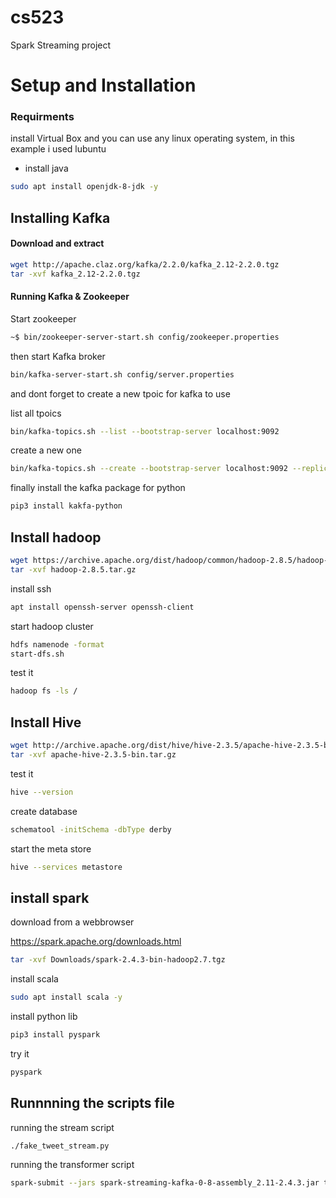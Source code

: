 # cs523
Spark Streaming project
# Setup and Installation

### Requirments

install Virtual Box and you can use any linux operating system, in this example i used lubuntu

- install java
``` bash
sudo apt install openjdk-8-jdk -y
```

## Installing Kafka

#### Download and extract

``` bash
wget http://apache.claz.org/kafka/2.2.0/kafka_2.12-2.2.0.tgz
tar -xvf kafka_2.12-2.2.0.tgz
```

#### Running Kafka & Zookeeper

Start zookeeper

```bash
~$ bin/zookeeper-server-start.sh config/zookeeper.properties
```

then start Kafka broker
```bash
bin/kafka-server-start.sh config/server.properties
```

and dont forget to create a new tpoic for kafka to use

list all tpoics 
```bash
bin/kafka-topics.sh --list --bootstrap-server localhost:9092
```

create a new one
```bash
bin/kafka-topics.sh --create --bootstrap-server localhost:9092 --replication-factor 1 --partitions 1 --topic tweets
```

finally install the kafka package for python
```bash
pip3 install kakfa-python 
```

## Install hadoop

```bash
wget https://archive.apache.org/dist/hadoop/common/hadoop-2.8.5/hadoop-2.8.5.tar.gz
tar -xvf hadoop-2.8.5.tar.gz
```

install ssh

```bash
apt install openssh-server openssh-client
```

start hadoop cluster

```bash
hdfs namenode -format
start-dfs.sh
```

test it

```bash
hadoop fs -ls /
```

## Install Hive

```bash
wget http://archive.apache.org/dist/hive/hive-2.3.5/apache-hive-2.3.5-bin.tar.gz
tar -xvf apache-hive-2.3.5-bin.tar.gz
```

test it 
```bash
hive --version
```


create database

```bash
schematool -initSchema -dbType derby
```

start the meta store

```bash
hive --services metastore
```


## install spark

download from a webbrowser

https://spark.apache.org/downloads.html

```bash
tar -xvf Downloads/spark-2.4.3-bin-hadoop2.7.tgz
```

install scala

```bash
sudo apt install scala -y
```

install python lib

```bash
pip3 install pyspark
```

try it

```bash
pyspark
```


## Runnnning the scripts file

running the stream script

```bash
./fake_tweet_stream.py
```

running the transformer script

```bash
spark-submit --jars spark-streaming-kafka-0-8-assembly_2.11-2.4.3.jar transformer.py
```

